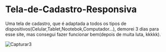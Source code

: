 # Tela-de-Cadastro-Responsiva
Uma tela de cadastro, que é adaptada a todos os tipos de dispositivos(Celular,Tablet,Nootebok,Computador...), demorei 3 dias para esse site, mas consegui fazer funcionar bem(depois de muita luta, kkkkk).

![Capturar3](https://github.com/user-attachments/assets/fa38dd44-91ee-4361-a10e-af6a7b8c8b90)
